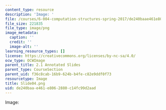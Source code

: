 ```yaml
---
content_type: resource
description: 'Image: '
file: /courses/6-004-computation-structures-spring-2017/de240baae461e8062880c14fc99d2aad_Slide04.png
file_size: 221835
file_type: image/png
image_metadata:
  caption: ''
  credit: ''
  image-alt: ''
learning_resource_types: []
license: https://creativecommons.org/licenses/by-nc-sa/4.0/
ocw_type: OCWImage
parent_title: 2.1 Annotated Slides
parent_type: CourseSection
parent_uid: f36c8cab-16b9-624b-b4fe-c82e9ddf0f73
resourcetype: Image
title: Slide04.png
uid: de240baa-e461-e806-2880-c14fc99d2aad
---
```

Image: 